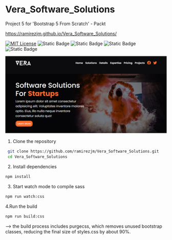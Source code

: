 # Vera_Software_Solutions
Project 5 for 'Bootstrap 5 From Scratch' - Packt 

https://ramirezjm.github.io/Vera_Software_Solutions/

[![MIT License](https://img.shields.io/badge/License-MIT-green.svg)](https://choosealicense.com/licenses/mit/)
![Static Badge](https://img.shields.io/badge/HTML5-%23f06529)
![Static Badge](https://img.shields.io/badge/CSS3-%232965f1)
![Static Badge](https://img.shields.io/badge/Javascript-%23f0db4f)
![Static Badge](https://img.shields.io/badge/Bootstrap-8A2BE2)

<div>
  <img src="./assets/images/screenshot.jpg" width=600>
</div>

1. Clone the repository

  ```bash
   git clone https://github.com/ramirezjm/Vera_Software_Solutions.git
   cd Vera_Software_Solutions
```

2. Install dependencies

```bash
npm install
```

3. Start watch mode to compile sass
```bash
npm run watch:css
```

4.Run the build
```bash
npm run build:css
```
--> the build process includes purgecss, which removes unused bootstrap classes, reducing the final size of styles.css by about 90%.
